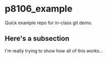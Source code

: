 # p8106_example

Quick example repo for in-class git demo. 

## Here's a subsection

I'm really trying to show how all of this works...